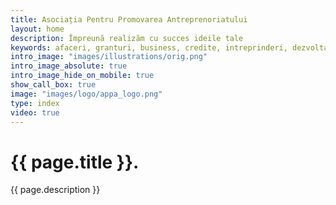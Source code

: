 ```yaml
---
title: Asociația Pentru Promovarea Antreprenoriatului
layout: home
description: Împreună realizăm cu succes ideile tale
keywords: afaceri, granturi, business, credite, intreprinderi, dezvoltare, plan de afaceri, garanţie, finanţe, instruire, ideie de afacere, relizarea visului, succes, succese, asociatia, promovarea, antreprenoriat, antreprenoriatului, asociatia pentru promovarea antreprenoriatului
intro_image: "images/illustrations/orig.png"
intro_image_absolute: true
intro_image_hide_on_mobile: true
show_call_box: true
image: "images/logo/appa_logo.png"
type: index
video: true
---
```


# {{ page.title }}.

{{ page.description }}
